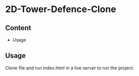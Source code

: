 # 2D-Tower-Defence-Clone

## Content
- Usage

## Usage
Clone file and run index.html in a live server to run the project.
